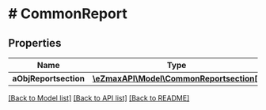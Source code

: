 # # CommonReport

## Properties

Name | Type | Description | Notes
------------ | ------------- | ------------- | -------------
**aObjReportsection** | [**\eZmaxAPI\Model\CommonReportsection[]**](CommonReportsection.md) |  |

[[Back to Model list]](../../README.md#models) [[Back to API list]](../../README.md#endpoints) [[Back to README]](../../README.md)
